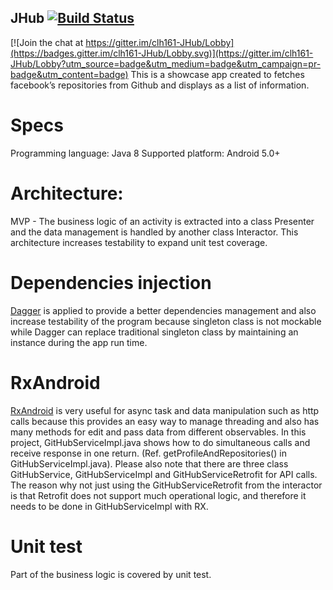 ## JHub [![Build Status](https://travis-ci.org/clh161/JHub.svg?branch=master)](https://travis-ci.org/clh161/JHub)

[![Join the chat at https://gitter.im/clh161-JHub/Lobby](https://badges.gitter.im/clh161-JHub/Lobby.svg)](https://gitter.im/clh161-JHub/Lobby?utm_source=badge&utm_medium=badge&utm_campaign=pr-badge&utm_content=badge)
This is a showcase app created to fetches facebook’s repositories from Github and displays as a list of information.

# Specs
Programming language: Java 8
Supported platform: Android 5.0+

# Architecture:
MVP - The business logic of an activity is extracted into a class Presenter and the data management is handled by another class Interactor. This architecture increases testability to expand unit test coverage. 

# Dependencies injection
[Dagger](https://github.com/google/dagger) is applied to provide a better dependencies management and also increase testability of the program because singleton class is not mockable while Dagger can replace traditional singleton class by maintaining an instance during the app run time.

# RxAndroid
[RxAndroid](https://github.com/ReactiveX/RxAndroid) is very useful for async task and data manipulation such as http calls because this provides an easy way to manage threading and also has many methods for edit and pass  data from different observables. 
In this project, GitHubServiceImpl.java shows how to do simultaneous calls and receive response in one return. (Ref. getProfileAndRepositories() in GitHubServiceImpl.java).
Please also note that there are three class GitHubService, GitHubServiceImpl and GitHubServiceRetrofit for API calls. The reason why not just using the GitHubServiceRetrofit from the interactor is that Retrofit does not support much operational logic, and therefore it needs to be done in GitHubServiceImpl with RX.

# Unit test
Part of the business logic is covered by unit test.
